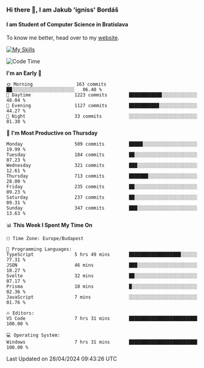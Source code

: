### Hi there 👋, I am Jakub 'igniss' Bordáš

#### I am Student of Computer Science in Bratislava
To know me better, head over to my [website](https://bordas.sk).

[![My Skills](https://skillicons.dev/icons?i=js,html,css,figma,svelte,java,kotlin,python,postgresql,typescript,nest,nodejs)](https://bordas.sk)


<!--START_SECTION:waka-->
![Code Time](http://img.shields.io/badge/Code%20Time-1%2C475%20hrs%2043%20mins-blue)

**I'm an Early 🐤** 

```text
🌞 Morning                163 commits         ██░░░░░░░░░░░░░░░░░░░░░░░   06.40 % 
🌆 Daytime                1223 commits        ████████████░░░░░░░░░░░░░   48.04 % 
🌃 Evening                1127 commits        ███████████░░░░░░░░░░░░░░   44.27 % 
🌙 Night                  33 commits          ░░░░░░░░░░░░░░░░░░░░░░░░░   01.30 % 
```
📅 **I'm Most Productive on Thursday** 

```text
Monday                   509 commits         █████░░░░░░░░░░░░░░░░░░░░   19.99 % 
Tuesday                  184 commits         ██░░░░░░░░░░░░░░░░░░░░░░░   07.23 % 
Wednesday                321 commits         ███░░░░░░░░░░░░░░░░░░░░░░   12.61 % 
Thursday                 713 commits         ███████░░░░░░░░░░░░░░░░░░   28.00 % 
Friday                   235 commits         ██░░░░░░░░░░░░░░░░░░░░░░░   09.23 % 
Saturday                 237 commits         ██░░░░░░░░░░░░░░░░░░░░░░░   09.31 % 
Sunday                   347 commits         ███░░░░░░░░░░░░░░░░░░░░░░   13.63 % 
```


📊 **This Week I Spent My Time On** 

```text
🕑︎ Time Zone: Europe/Budapest

💬 Programming Languages: 
TypeScript               5 hrs 49 mins       ███████████████████░░░░░░   77.31 % 
JSON                     46 mins             ███░░░░░░░░░░░░░░░░░░░░░░   10.27 % 
Svelte                   32 mins             ██░░░░░░░░░░░░░░░░░░░░░░░   07.17 % 
Prisma                   10 mins             █░░░░░░░░░░░░░░░░░░░░░░░░   02.36 % 
JavaScript               7 mins              ░░░░░░░░░░░░░░░░░░░░░░░░░   01.76 % 

🔥 Editors: 
VS Code                  7 hrs 31 mins       █████████████████████████   100.00 % 

💻 Operating System: 
Windows                  7 hrs 31 mins       █████████████████████████   100.00 % 
```


 Last Updated on 28/04/2024 09:43:26 UTC
<!--END_SECTION:waka-->

